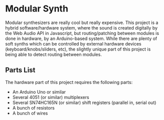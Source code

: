 # Modular Synth

Modular synthesizers are really cool but really expensive. This project is a hybrid software/hardware system, where the sound is created digitally by the Web Audio API in Javascript, but routing/patching between modules is done in hardware, by an Arduino-based system. While there are plenty of soft synths which can be controlled by external hardware devices (keyboard/knobs/sliders, etc), the slightly unique part of this project is being able to detect routing between modules.

## Parts List

The hardware part of this project requires the following parts:
* An Arduino Uno or similar
* Several 4051 (or similar) multiplexers
* Several SN74HC165N (or similar) shift registers (parallel in, serial out)
* A bunch of resistors
* A bunch of wires
